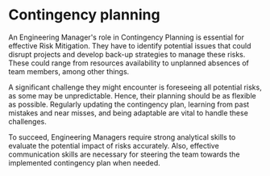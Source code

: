 # Contingency planning

An Engineering Manager's role in Contingency Planning is essential for effective Risk Mitigation. They have to identify potential issues that could disrupt projects and develop back-up strategies to manage these risks. These could range from resources availability to unplanned absences of team members, among other things.

A significant challenge they might encounter is foreseeing all potential risks, as some may be unpredictable. Hence, their planning should be as flexible as possible. Regularly updating the contingency plan, learning from past mistakes and near misses, and being adaptable are vital to handle these challenges.

To succeed, Engineering Managers require strong analytical skills to evaluate the potential impact of risks accurately. Also, effective communication skills are necessary for steering the team towards the implemented contingency plan when needed.